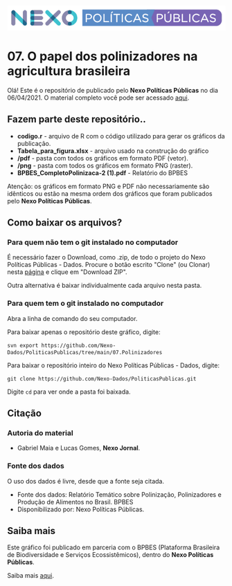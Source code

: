 <img src='https://github.com/Nexo-Dados/PoliticasPublicas/blob/main/nexopp_logofull-cor2.png'>

# 07. O papel dos polinizadores na agricultura brasileira

Olá! Este é o repositório de publicado pelo **Nexo Políticas Públicas** no dia 06/04/2021. O material completo você pode ser acessado [aqui](https://pp.nexojornal.com.br/Dados/2021/04/06/O-papel-dos-polinizadores-na-agricultura-brasileira).

## Fazem parte deste repositório..

* **codigo.r** - arquivo de R com o código utilizado para gerar os gráficos da publicação.
* **Tabela_para_figura.xlsx** - arquivo usado na construção do gráfico
* **/pdf** - pasta com todos os gráficos em formato PDF (vetor).
* **/png** - pasta com todos os gráficos em formato PNG (raster).
* **BPBES_CompletoPolinizaca-2 (1).pdf** - Relatório do BPBES

Atenção: os gráficos em formato PNG e PDF não necessariamente são idênticos ou estão na mesma ordem dos gráficos que foram publicados pelo **Nexo Políticas Públicas**. 

## Como baixar os arquivos?

### Para quem não tem o git instalado no computador

É necessário fazer o Download, como .zip, de todo o projeto do Nexo Políticas Públicas - Dados. Procure o botão escrito "Clone" (ou Clonar) nesta [página](https://github.com/Nexo-Dados/PoliticasPublicas) e clique em "Download ZIP".

Outra alternativa é baixar individualmente cada arquivo nesta pasta.

### Para quem tem o git instalado no computador


Abra a linha de comando do seu computador.

Para baixar apenas o repositório deste gráfico, digite:

```
svn export https://github.com/Nexo-Dados/PoliticasPublicas/tree/main/07.Polinizadores
```

Para baixar o repositório inteiro do Nexo Políticas Públicas - Dados, digite:

```
git clone https://github.com/Nexo-Dados/PoliticasPublicas.git
```

Digite `cd` para ver onde a pasta foi baixada.

## Citação

### Autoria do material

* Gabriel Maia e Lucas Gomes, **Nexo Jornal**.

### Fonte dos dados

O uso dos dados é livre, desde que a fonte seja citada.

* Fonte dos dados: Relatório Temático sobre Polinização, Polinizadores e Produção de Alimentos no Brasil. BPBES
* Disponibilizado por: Nexo Políticas Públicas.

## Saiba mais

Este gráfico foi publicado em parceria com o BPBES (Plataforma Brasileira de Biodiversidade e Serviços Ecossistêmicos), dentro do **Nexo Políticas Públicas**. 

Saiba mais [aqui](https://pp.nexojornal.com.br/sobre/Sobre-o-Nexo-Pol%C3%ADticas-P%C3%BAblicas).

